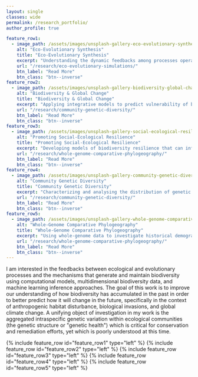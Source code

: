 ```yaml
---
layout: single
classes: wide
permalink: /research_portfolio/
author_profile: true

feature_row1:
  - image_path: /assets/images/unsplash-gallery-eco-evolutionary-synthesis.png
    alt: "Eco-Evolutionary Synthesis"
    title: "Eco-Evolutionary Synthesis"
    excerpt: "Understanding the dynamic feedbacks among processes operating on ecological and evolutionary timescales to predict community genetic structure and genetic health."
    url: "/research/eco-evolutionary-simulations/"
    btn_label: "Read More"
    btn_class: "btn--inverse"
feature_row2:
  - image_path: /assets/images/unsplash-gallery-biodiversity-global-change2.png
    alt: "Biodiversity & Global Change"
    title: "Biodiversity & Global Change"
    excerpt: "Applying integrative models to predict vulnerability of biodiversity under climate change."
    url: "/research/community-genetic-diversity/"
    btn_label: "Read More"
    btn_class: "btn--inverse"
feature_row3:
  - image_path: /assets/images/unsplash-gallery-social-ecological-resilience.png
    alt: "Promoting Social-Ecological Resilience"
    title: "Promoting Social-Ecological Resilience"
    excerpt: "Developing models of biodiversity resilience that can inform community-relevant solutions to the biodiversity crisis."
    url: "/research/whole-genome-comparative-phylogeography/"
    btn_label: "Read More"
    btn_class: "btn--inverse"
feature_row4:
  - image_path: /assets/images/unsplash-gallery-community-genetic-diversity.png
    alt: "Community Genetic Diversity"
    title: "Community Genetic Diversity"
    excerpt: "Characterizing and analysing the distribution of genetic variation in ecological communities."
    url: "/research/community-genetic-diversity/"
    btn_label: "Read More"
    btn_class: "btn--inverse"
feature_row5:
  - image_path: /assets/images/unsplash-gallery-whole-genome-comparative-phylogeography.png
    alt: "Whole-Genome Comparative Phylogeography"
    title: "Whole-Genome Comparative Phylogeography"
    excerpt: "Using whole-genome data to investigate historical demography of codistributed taxa."
    url: "/research/whole-genome-comparative-phylogeography/"
    btn_label: "Read More"
    btn_class: "btn--inverse"
---
```


I am interested in the feedbacks between ecological and evolutionary processes
and the mechanisms that generate and maintain biodiversity using computational
models, multidimensional biodiversity data, and machine learning inference
approaches. The goal of this work is to improve our understanding of how
biodiversity has accumulated in the past in order to better predict how it will
change in the future, specifically in the context of anthropogenic habitat
disturbance, biological invasions, and global climate change. A unifying object
of investigation in my work is the aggregated intraspecific genetic variation
within ecological communities (the genetic structure or "genetic health") which
is critical for conservation and remediation efforts, yet which is poorly
understood at this time.

{% include feature_row id="feature_row1" type="left" %}
{% include feature_row id="feature_row2" type="left" %}
{% include feature_row id="feature_row3" type="left" %}
{% include feature_row id="feature_row4" type="left" %}
{% include feature_row id="feature_row5" type="left" %}
